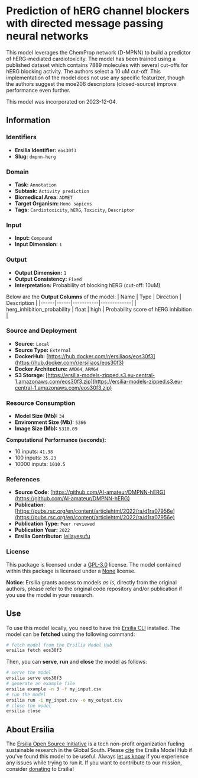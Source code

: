# Prediction of hERG channel blockers with directed message passing neural networks

This model leverages the ChemProp network (D-MPNN) to build a predictor of hERG-mediated cardiotoxicity. The model has been trained using a published dataset which contains 7889 molecules with several cut-offs for hERG blocking activity. The authors select a 10 uM cut-off. This implementation of the model does not use any specific featurizer, though the authors suggest the moe206 descriptors (closed-source) improve performance even further.

This model was incorporated on 2023-12-04.


## Information
### Identifiers
- **Ersilia Identifier:** `eos30f3`
- **Slug:** `dmpnn-herg`

### Domain
- **Task:** `Annotation`
- **Subtask:** `Activity prediction`
- **Biomedical Area:** `ADMET`
- **Target Organism:** `Homo sapiens`
- **Tags:** `Cardiotoxicity`, `hERG`, `Toxicity`, `Descriptor`

### Input
- **Input:** `Compound`
- **Input Dimension:** `1`

### Output
- **Output Dimension:** `1`
- **Output Consistency:** `Fixed`
- **Interpretation:** Probability of blocking hERG (cut-off: 10uM)

Below are the **Output Columns** of the model:
| Name | Type | Direction | Description |
|------|------|-----------|-------------|
| herg_inhibition_probability | float | high | Probability score of hERG inhibition |


### Source and Deployment
- **Source:** `Local`
- **Source Type:** `External`
- **DockerHub**: [https://hub.docker.com/r/ersiliaos/eos30f3](https://hub.docker.com/r/ersiliaos/eos30f3)
- **Docker Architecture:** `AMD64`, `ARM64`
- **S3 Storage**: [https://ersilia-models-zipped.s3.eu-central-1.amazonaws.com/eos30f3.zip](https://ersilia-models-zipped.s3.eu-central-1.amazonaws.com/eos30f3.zip)

### Resource Consumption
- **Model Size (Mb):** `34`
- **Environment Size (Mb):** `5366`
- **Image Size (Mb):** `5310.09`

**Computational Performance (seconds):**
- 10 inputs: `41.38`
- 100 inputs: `35.23`
- 10000 inputs: `1010.5`

### References
- **Source Code**: [https://github.com/AI-amateur/DMPNN-hERG](https://github.com/AI-amateur/DMPNN-hERG)
- **Publication**: [https://pubs.rsc.org/en/content/articlehtml/2022/ra/d1ra07956e](https://pubs.rsc.org/en/content/articlehtml/2022/ra/d1ra07956e)
- **Publication Type:** `Peer reviewed`
- **Publication Year:** `2022`
- **Ersilia Contributor:** [leilayesufu](https://github.com/leilayesufu)

### License
This package is licensed under a [GPL-3.0](https://github.com/ersilia-os/ersilia/blob/master/LICENSE) license. The model contained within this package is licensed under a [None](LICENSE) license.

**Notice**: Ersilia grants access to models _as is_, directly from the original authors, please refer to the original code repository and/or publication if you use the model in your research.


## Use
To use this model locally, you need to have the [Ersilia CLI](https://github.com/ersilia-os/ersilia) installed.
The model can be **fetched** using the following command:
```bash
# fetch model from the Ersilia Model Hub
ersilia fetch eos30f3
```
Then, you can **serve**, **run** and **close** the model as follows:
```bash
# serve the model
ersilia serve eos30f3
# generate an example file
ersilia example -n 3 -f my_input.csv
# run the model
ersilia run -i my_input.csv -o my_output.csv
# close the model
ersilia close
```

## About Ersilia
The [Ersilia Open Source Initiative](https://ersilia.io) is a tech non-profit organization fueling sustainable research in the Global South.
Please [cite](https://github.com/ersilia-os/ersilia/blob/master/CITATION.cff) the Ersilia Model Hub if you've found this model to be useful. Always [let us know](https://github.com/ersilia-os/ersilia/issues) if you experience any issues while trying to run it.
If you want to contribute to our mission, consider [donating](https://www.ersilia.io/donate) to Ersilia!
